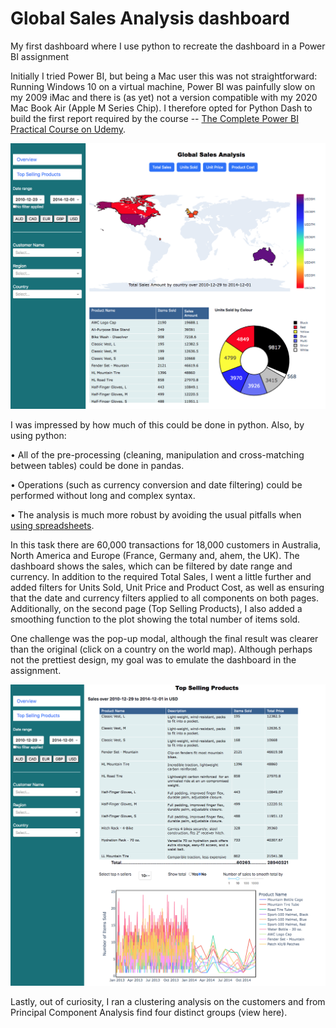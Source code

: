 # Global Sales Analysis dashboard

My first dashboard where I use python to recreate the dashboard in a Power BI assignment 

Initially I tried Power BI, but being a Mac user this was not straightforward: 
Running Windows 10 on a virtual machine, Power BI was painfully slow on my 2009 iMac and there is (as yet) not a version compatible with my 2020 Mac Book Air (Apple M Series Chip). I therefore opted for Python Dash to build the first report required by the course -- [The Complete Power BI Practical Course on Udemy](https://www.udemy.com/course/the-complete-power-bi-practical-course/).


![](https://raw.githubusercontent.com/steviecurran/GSA-dashboard/refs/heads/main/Report1_p1-mine.png)

I was impressed by how much of this could be done in python. Also, by using python:

• All of the pre-processing (cleaning, manipulation and cross-matching between tables) could be done in pandas.

• Operations (such as currency conversion and date filtering) could be performed without long and complex syntax.

• The analysis is much more robust by avoiding the usual pitfalls when [using spreadsheets](https://www.youtube.com/watch?v=yb2zkxHDfUE).

In this task there are 60,000 transactions for 18,000 customers in Australia, North America and Europe (France, Germany and, ahem, the UK). The dashboard shows the sales, which can be filtered by date range and currency. In addition to the required Total Sales, I went a little further and added  filters for Units Sold, Unit Price and Product Cost, as well as ensuring that the date and currency filters applied to all components on both pages. Additionally, on the second page (Top Selling Products), I also added a smoothing function to the plot showing the total number of items sold.

One challenge was the pop-up modal, although the final result was clearer than the original (click on a country on the world map). Although perhaps not the prettiest design, my goal was to emulate the dashboard in the assignment.

![](https://raw.githubusercontent.com/steviecurran/GSA-dashboard/refs/heads/main/Report1_p2-mine.png)

Lastly, out of curiosity, I ran a clustering analysis on the customers and from Principal Component Analysis find four distinct groups (view here).



